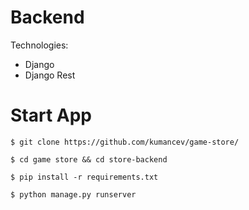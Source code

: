 # Backend
Technologies: 
- Django
- Django Rest

# Start App
```ssh
$ git clone https://github.com/kumancev/game-store/

$ cd game store && cd store-backend

$ pip install -r requirements.txt

$ python manage.py runserver
```
